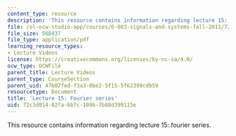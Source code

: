 ```yaml
---
content_type: resource
description: 'This resource contains information regarding lecture 15: fourier series.'
file: /ol-ocw-studio-app/courses/6-003-signals-and-systems-fall-2011/72c3d01402fa6b7c109b7b88d399115e_MIT6_003F11_lec15.pdf
file_size: 568437
file_type: application/pdf
learning_resource_types:
- Lecture Videos
license: https://creativecommons.org/licenses/by-nc-sa/4.0/
ocw_type: OCWFile
parent_title: Lecture Videos
parent_type: CourseSection
parent_uid: 47b07fed-f3a3-0be2-5f15-5f62399cdb59
resourcetype: Document
title: 'Lecture 15: Fourier series'
uid: 72c3d014-02fa-6b7c-109b-7b88d399115e
---
```

This resource contains information regarding lecture 15: fourier series.